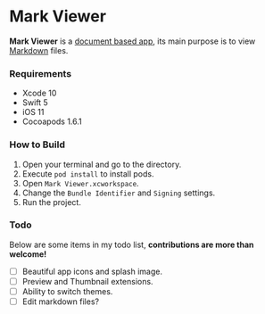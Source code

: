 # Mark Viewer

**Mark Viewer** is a [document based app](https://developer.apple.com/documentation/uikit/view_controllers/adding_a_document_browser_to_your_app), its main purpose is to view [Markdown](https://en.wikipedia.org/wiki/Markdown) files.

### Requirements

- Xcode 10
- Swift 5
- iOS 11
- Cocoapods 1.6.1

### How to Build

1. Open your terminal and go to the directory.
2. Execute `pod install` to install pods.
3. Open `Mark Viewer.xcworkspace`.
4. Change the `Bundle Identifier` and `Signing` settings.
5. Run the project.

### Todo

Below are some items in my todo list, **contributions are more than welcome!**

- [ ] Beautiful app icons and splash image.
- [ ] Preview and Thumbnail extensions.
- [ ] Ability to switch themes.
- [ ] Edit markdown files?